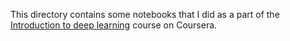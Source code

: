 This directory contains some notebooks that I did as a part of the [Introduction to deep learning](https://www.coursera.org/learn/intro-to-deep-learning)
course on Coursera.
